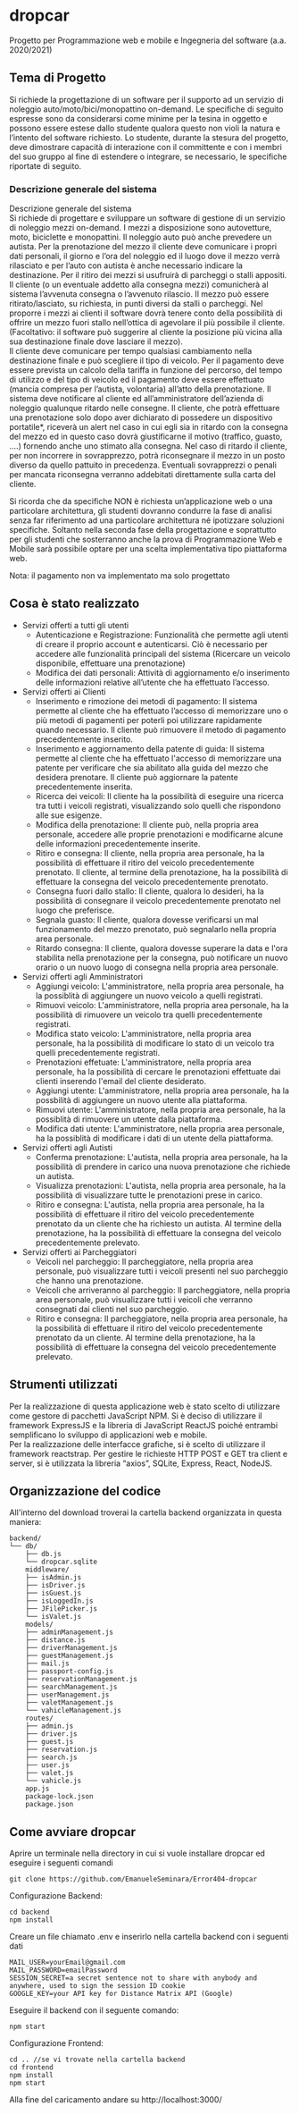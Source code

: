 # dropcar
Progetto per Programmazione web e mobile e Ingegneria del software (a.a. 2020/2021)

## Tema di Progetto 
Si richiede la progettazione di un software per il supporto ad un servizio di noleggio auto/moto/bici/monopattino on-demand. Le specifiche di seguito espresse sono da considerarsi come minime per la tesina in oggetto e possono essere estese dallo studente qualora questo non violi la natura e l’intento del software richiesto. Lo studente, durante la stesura del progetto, deve dimostrare capacità di interazione con il committente e con i membri del suo gruppo al fine di estendere o integrare, se necessario, le specifiche riportate di seguito.

### Descrizione generale del sistema
Descrizione generale del sistema  
Si richiede di progettare e sviluppare un software di gestione di un servizio di noleggio mezzi on-demand. I mezzi a disposizione sono autovetture, moto, biciclette e monopattini. Il noleggio auto può anche prevedere un autista. Per la prenotazione del mezzo il cliente deve comunicare i propri dati personali, il giorno e l’ora del noleggio ed il luogo dove il mezzo verrà rilasciato e per l’auto con autista è anche necessario indicare la destinazione. Per il ritiro dei mezzi si usufruirà di parcheggi o stalli appositi. Il cliente (o un eventuale addetto alla consegna mezzi) comunicherà al sistema l’avvenuta consegna o l’avvenuto rilascio. Il mezzo può essere ritirato/lasciato, su richiesta, in punti diversi da stalli o parcheggi. Nel proporre i mezzi ai clienti il software dovrà tenere conto della possibilità di offrire un mezzo fuori stallo nell’ottica di agevolare il più possibile il cliente. (Facoltativo: il software può suggerire al cliente la posizione più vicina alla sua destinazione finale dove lasciare il mezzo).  
Il cliente deve comunicare per tempo qualsiasi cambiamento nella destinazione finale e può scegliere il tipo di veicolo.
Per il pagamento deve essere prevista un calcolo della tariffa in funzione del percorso, del tempo di utilizzo e del tipo di veicolo ed il pagamento deve essere effettuato (mancia compresa per l’autista, volontaria) all’atto della prenotazione.
Il sistema deve notificare al cliente ed all’amministratore dell’azienda di noleggio qualunque ritardo nelle consegne. Il cliente, che potrà effettuare una prenotazione solo dopo aver dichiarato di possedere un dispositivo portatile*, riceverà un alert nel caso in cui egli sia in ritardo con la consegna del mezzo ed in questo caso dovrà giustificarne il motivo (traffico, guasto, ….) fornendo anche uno stimato alla consegna. Nel caso di ritardo il cliente, per non incorrere in sovrapprezzo, potrà riconsegnare il mezzo in un posto diverso da quello pattuito in precedenza. Eventuali sovrapprezzi o penali per mancata riconsegna verranno addebitati direttamente sulla carta del cliente.
  
Si ricorda che da specifiche NON è richiesta un’applicazione web o una particolare architettura, gli studenti dovranno condurre la fase di analisi senza far riferimento ad una particolare architettura né ipotizzare soluzioni specifiche. Soltanto nella seconda fase della progettazione e soprattutto per gli studenti che sosterranno anche la prova di Programmazione Web e Mobile sarà possibile optare per una scelta implementativa tipo piattaforma web.


Nota: il pagamento non va implementato ma solo progettato


## Cosa è stato realizzato
- Servizi offerti a tutti gli utenti
  - Autenticazione e Registrazione: Funzionalità che permette agli utenti di creare il proprio account e autenticarsi. Ciò è necessario per accedere alle funzionalità principali del sistema (Ricercare un veicolo disponibile, effettuare una prenotazione)
  - Modifica dei dati personali: Attività di aggiornamento e/o inserimento delle informazioni relative all’utente che ha effettuato l’accesso.
- Servizi offerti ai Clienti
  - Inserimento e rimozione dei metodi di pagamento: Il sistema permette al cliente che ha effettuato l’accesso di memorizzare uno o più metodi di pagamenti per poterli poi utilizzare rapidamente quando necessario. Il cliente può rimuovere il metodo di pagamento precedentemente inserito.
  - Inserimento e aggiornamento della patente di guida: Il sistema permette al cliente che ha effettuato l'accesso di memorizzare una patente per verificare che sia abilitato alla guida del mezzo che desidera prenotare. Il cliente può aggiornare la patente precedentemente inserita.
  - Ricerca dei veicoli: Il cliente ha la possibilità di eseguire una ricerca tra tutti i veicoli registrati, visualizzando solo quelli che rispondono alle sue esigenze.
  - Modifica della prenotazione: Il cliente può, nella propria area personale, accedere alle proprie prenotazioni e modificarne alcune delle informazioni precedentemente inserite.
  - Ritiro e consegna: Il cliente, nella propria area personale, ha la possibilità di effettuare il ritiro del veicolo precedentemente prenotato. Il cliente, al termine della prenotazione, ha la possibilità di effettuare la consegna del veicolo precedentemente prenotato.
  - Consegna fuori dallo stallo: Il cliente, qualora lo desideri, ha la possibilità di consegnare il veicolo precedentemente prenotato nel luogo che preferisce.
  - Segnala guasto: Il cliente, qualora dovesse verificarsi un mal funzionamento del mezzo prenotato, può segnalarlo nella propria area personale.
  - Ritardo consegna: Il cliente, qualora dovesse superare la data e l'ora stabilita nella prenotazione per la consegna, può notificare un nuovo orario o un nuovo luogo di consegna nella propria area personale.
- Servizi offerti agli Amministratori
  - Aggiungi veicolo: L'amministratore, nella propria area personale, ha la possiblità di aggiungere un nuovo veicolo a quelli registrati.
  - Rimuovi veicolo: L'amministratore, nella propria area personale, ha la possibilità di rimuovere un veicolo tra quelli precedentemente registrati.
  - Modifica stato veicolo: L'amministratore, nella propria area personale, ha la possibilità di modificare lo stato di un veicolo tra quelli precedentemente registrati.
  - Prenotazioni effetuate: L'amministratore, nella propria area personale, ha la possibilità di cercare le prenotazioni effettuate dai clienti inserendo l'email del cliente desiderato.
  - Aggiungi utente: L'amministratore, nella propria area personale, ha la possbilità di aggiungere un nuovo utente alla piattaforma.
  - Rimuovi utente: L'amministratore, nella propria area personale, ha la possiblità di rimuovere un utente dalla piattaforma.
  - Modifica dati utente: L'amministratore, nella propria area personale, ha la possiblità di modificare i dati di un utente della piattaforma.
- Servizi offerti agli Autisti
  - Conferma prenotazione: L'autista, nella propria area personale, ha la possibilità di prendere in carico una nuova prenotazione che richiede un autista.
  - Visualizza prenotazioni: L'autista, nella propria area personale, ha la possibilità di visualizzare tutte le prenotazioni prese in carico.
  - Ritiro e consegna: L'autista, nella propria area personale, ha la possibilità di effettuare il ritiro del veicolo precedentemente prenotato da un cliente che ha richiesto un autista. Al termine della prenotazione, ha la possibilità di effettuare la consegna del veicolo precedentemente prelevato.
- Servizi offerti ai Parcheggiatori
  - Veicoli nel parcheggio: Il parcheggiatore, nella propria area personale, può visualizzare tutti i veicoli presenti nel suo parcheggio che hanno una prenotazione.
  - Veicoli che arriveranno al parcheggio: Il parcheggiatore, nella propria area personale, può visualizzare tutti i veicoli che verranno consegnati dai clienti nel suo parcheggio.
  - Ritiro e consegna: Il parcheggiatore, nella propria area personale, ha la possibilità di effettuare il ritiro del veicolo precedentemente prenotato da un cliente. Al termine della prenotazione, ha la possibilità di effettuare la consegna del veicolo precedentemente prelevato.

  


## Strumenti utilizzati
Per la realizzazione di questa applicazione web è stato scelto di utilizzare come gestore di pacchetti JavaScript NPM.
Si è deciso di utilizzare il framework ExpressJS e la libreria di JavaScript ReactJS poiché entrambi semplificano lo sviluppo di applicazioni web e mobile.  
Per la realizzazione delle interfacce grafiche, si è scelto di utilizzare il framework reactstrap. 
Per gestire le richieste HTTP POST e GET tra client e server, si è utilizzata la libreria “axios”, SQLite, Express, React, NodeJS.

## Organizzazione del codice

All'interno del download troverai la cartella backend organizzata in questa maniera:

```
backend/
└── db/
    ├── db.js
    └── dropcar.sqlite
    middleware/
    ├── isAdmin.js
    ├── isDriver.js
    ├── isGuest.js
    ├── isLoggedIn.js
    ├── JFilePicker.js
    └── isValet.js
    models/
    ├── adminManagement.js
    ├── distance.js
    ├── driverManagement.js
    ├── guestManagement.js
    ├── mail.js
    ├── passport-config.js
    ├── reservationManagement.js
    ├── searchManagement.js
    ├── userManagement.js
    ├── valetManagement.js
    └── vahicleManagement.js
    routes/
    ├── admin.js
    ├── driver.js
    ├── guest.js
    ├── reservation.js
    ├── search.js
    ├── user.js
    ├── valet.js
    └── vahicle.js
    app.js
    package-lock.json
    package.json
```

## Come avviare dropcar

Aprire un terminale nella directory in cui si vuole installare dropcar ed eseguire i seguenti comandi
```
git clone https://github.com/EmanueleSeminara/Error404-dropcar
```

Configurazione Backend:
```
cd backend
npm install
```
Creare un file chiamato .env e inserirlo nella cartella backend con i seguenti dati
``` 
MAIL_USER=yourEmail@gmail.com  
MAIL_PASSWORD=emailPassword  
SESSION_SECRET=a secret sentence not to share with anybody and anywhere, used to sign the session ID cookie
GOOGLE_KEY=your API key for Distance Matrix API (Google)
```
Eseguire il backend con il seguente comando:
```
npm start
```

Configurazione Frontend:
```
cd .. //se vi trovate nella cartella backend
cd frontend
npm install
npm start
```
Alla fine del caricamento andare su http://localhost:3000/